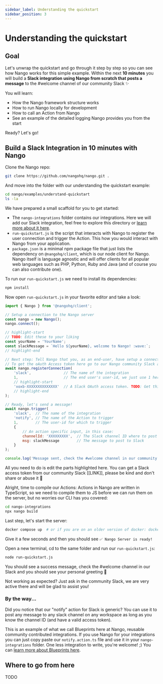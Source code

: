 ```yaml
---
sidebar_label: Understanding the quickstart
sidebar_position: 3
---
```


# Understanding the quickstart

## Goal

Let's unwrap the quickstart and go through it step by step so you can see how Nango works for this simple example. Within the next **10 minutes** you will build a **Slack integration using Nango from scratch that posts a message** to the #welcome channel of our community Slack ✨

You will learn:

-   How the Nango framework structure works
-   How to run Nango locally for development
-   How to call an Action from Nango
-   See an example of the detailed logging Nango provides you from the start

Ready? Let's go!

## Build a Slack Integration in 10 minutes with Nango

Clone the Nango repo:

```bash
git clone https://github.com/nangohq/nango.git .
```

And move into the folder with our understanding the quickstart example:

```bash
cd nango/examples/understand-quickstart
ls -la
```

We have prepared a small scaffold for you to get started:

-   The `nango-integrations` folder contains our integrations. Here we will add our Slack integration, feel free to explore this directory or [learn more about it here](building-integrations/nango-integrations-folder.md).
-   `run-quickstart.js` is the script that interacts with Nango to register the user connection and trigger the Action. This how you would interact with Nango from your application.
-   `package.json` is a minimal npm package file that just lists the dependency on `@nangohq/client`, which is our node client for Nango. Nango itself is language agnostic and will offer clients for all popular web languages such as PHP, Python, Ruby and Java (and of course you can also contribute one).

To run our `run-quickstart.js` we need to install its dependencies:

```bash
npm install
```

Now open `run-quickstart.js` in your favorite editor and take a look:

```javascript title="run-quickstart.js"
import { Nango } from '@nangohq/client';

// Setup a connection to the Nango server
const nango = new Nango();
nango.connect();

// highlight-start
// TODO: Edit these to your liking
const yourName = 'YourName';
const slackMessage = `Hello ${yourName}, welcome to Nango! :wave:`;
// highlight-end

// Next step: Tell Nango that you, as an end-user, have setup a connection with your Slack integration
// To get the oAuth Access token here go to our Nango community Slack and check the pinned message in #welcome
await nango.registerConnection(
    'slack',               // The name of the integration
    1,                     // The end user's user-id, we just use 1 here
    // highlight-start
    'xoxb-XXXXXXXXXXXXXX'  // A Slack OAuth access token. TODO: Get this from the pinned item in #welcome on our commmunity Slack
    // highlight-end
);

// Ready, let's send a message!
await nango.trigger(
    'slack',  // The name of the integration
    'notify', // The name of the Action to trigger
    1,        // The user-id for which to trigger
    {
        // An action specific input, in this case:
        channelId: 'XXXXXXXXX',  // The Slack channel ID where to post the message
        msg: slackMessage        // The message to post to Slack
    }
);

console.log('Message sent, check the #welcome channel in our community Slack!');
```

All you need to do is edit the parts highlighted here. You can get a Slack access token from our community Slack [[LINK]], please be kind and don't share or abuse it 🙏

Alright, time to compile our Actions: Actions in Nango are written in TypeScript, so we need to compile them to JS before we can run them on the server, but no worries our CLI has you covered:
```bash
cd nango-integrations
npx nango build
```

Last step, let's start the server:
```bash
docker compose up  # or if you are on an older version of docker: docker-compose up
```
Give it a few seconds and then you should see `✅ Nango Server is ready!`

Open a new terminal, cd to the same folder and run our `run-quickstart.js`:
```bash
node run-quickstart.js
```

You should see a success message, check the #welcome channel in our Slack and you should see your personal greeting 🎉

Not working as expected? Just ask in the community Slack, we are very active there and will be glad to assist you!

### By the way...
Did you notice that our "notify" action for Slack is generic? You can use it to post any message to any slack channel on any workspace as long as you know the channel ID (and have a valid access token).

This is an example of what we call Blueprints here at Nango, reusable community contributed integrations. If you use Nango for your integrations you can just copy paste our `notify.action.ts` file and use it in your `nango-integrations` folder. One less integration to write, you're welcome! ;) You can [learn more about Blueprints here](building-integrations/framework-overview.md#blueprints).

## Where to go from here
TODO